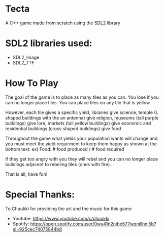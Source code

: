 # Tecta
A C++ game made from scratch using the SDL2 library

# SDL2 libraries used:
- SDL2_Image
- SDL2_TTF

# How To Play
The goal of the game is to place as many tiles as you can. You lose if you can no longer place tiles. You can place tiles on any tile that is yellow.

However, each tile gives a specific yield, libraries give science, temple (L shaped buildings with the an antenna) give religion, museums (tall purple buildings) give lore, markets (tall yellow buildings) give economic and residential buildings (cross shaped buildings) give food

Throughout the game what yields your population wants will change and you must meet the yield requirment to keep them happy as shown at the bottom text. ex) Food: # food produced / # food required

If they get too angry with you they will rebel and you can no longer place buildings adjacent to rebeling tiles (ones with fire).

That is all, have fun!

# Special Thanks:
To Chuukki for providing the art and the music for this game:
- Youtube: https://www.youtube.com/c/chuukki
- Spotify: https://open.spotify.com/user/0wu41n2nibp577wqnillhni5b?si=925cec74075844b8





